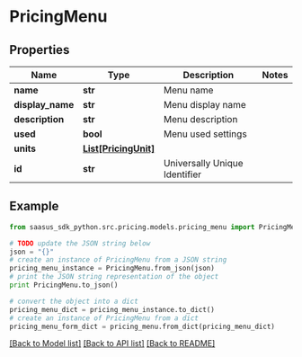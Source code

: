 # PricingMenu


## Properties

Name | Type | Description | Notes
------------ | ------------- | ------------- | -------------
**name** | **str** | Menu name | 
**display_name** | **str** | Menu display name | 
**description** | **str** | Menu description | 
**used** | **bool** | Menu used settings | 
**units** | [**List[PricingUnit]**](PricingUnit.md) |  | 
**id** | **str** | Universally Unique Identifier | 

## Example

```python
from saasus_sdk_python.src.pricing.models.pricing_menu import PricingMenu

# TODO update the JSON string below
json = "{}"
# create an instance of PricingMenu from a JSON string
pricing_menu_instance = PricingMenu.from_json(json)
# print the JSON string representation of the object
print PricingMenu.to_json()

# convert the object into a dict
pricing_menu_dict = pricing_menu_instance.to_dict()
# create an instance of PricingMenu from a dict
pricing_menu_form_dict = pricing_menu.from_dict(pricing_menu_dict)
```
[[Back to Model list]](../README.md#documentation-for-models) [[Back to API list]](../README.md#documentation-for-api-endpoints) [[Back to README]](../README.md)


